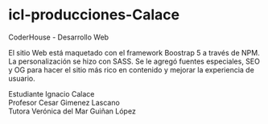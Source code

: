 # icl-producciones-Calace
CoderHouse - Desarrollo Web


El sitio Web está maquetado con el framework Boostrap 5 a través de NPM. La personalización se hizo con SASS.
Se le agregó fuentes especiales, SEO y OG para hacer el sitio más rico en contenido y mejorar la experiencia de usuario.

Estudiante Ignacio Calace  
Profesor Cesar Gimenez Lascano  
Tutora Verónica del Mar Guiñan López
